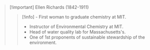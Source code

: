 > [!important] Ellen Richards (1842-1911)
>> [!info] - First woman to graduate chemistry at MIT.
>> - Instructor of Environmental Chemistry at MIT.
>> - Head of water quality lab for Massachusetts's.
>> - One of 1st proponents of sustainable stewardship of the environment.

